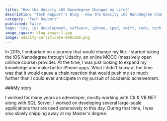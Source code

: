 ```yaml
---
title: "How the Udacity iOS Nanodegree Changed my Life!"
description: "Tech Rapport's Blog - How the Udacity iOS Nanodegree Changed my Life"
category: "Tech Rapport"
published: false
tags: "ios, ios development, software, iphone, ipad, swift, code, tech rapport, techrapport, swift, extensions, xcode, swift 2.0, Udacity, Nanodegree"
image_square: blog-image-1.jpg
image: udacity-certificate-900x300.png
---
```


In 2015, I embarked on a journey that would change my life.  I started taking the iOS Nanodegree through Udacity, an online MOOC (massively open onlince course) provider.  At the time, I was just looking to expand my knowledge and make better iPhone apps.  What I didn't know at the time was that it would cause a chain reaction that would push me so much further than I could ever anticipate in my pursuit of academic acheivement.

###My story

I worked for many years as adeveloper, mostly working with C# & VB.NET along with SQL Server.  I worked on developing several large-scale applications that are used extensively to this day.  During that time, I was also slowly chipping away at my Master's degree.

